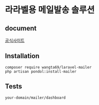 # 라라벨용 메일발송 솔루션

## document

[공식사이트](https://www.onstory.fun/doc/programming/laravel/package.laravel-mailer)


## Installation
```
composer require wangta69/laravel-mailer
php artisan pondol:install-mailer
```

## Tests
```
your-domain/mailer/dashboard
```